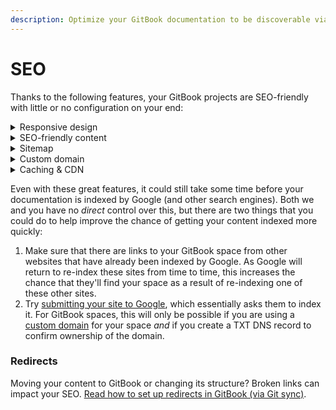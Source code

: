 ```yaml
---
description: Optimize your GitBook documentation to be discoverable via search engines.
---
```


# SEO

Thanks to the following features, your GitBook projects are SEO-friendly with little or no configuration on your end:

<details>

<summary>Responsive design</summary>

All content is suitable for mobile devices, tablets, laptops and desktops! The design for your published documentation will adapt based on the size of the device it is being viewed on.

</details>

<details>

<summary>SEO-friendly content</summary>

* URLs are set based on each page's title by default, but can be customized as you wish.
* We avoid duplicate content through smart, canonical URLs.
* The HTML title and Open Graph title are based on the page and space title.
* The meta description and Open Graph description are based on the page description.
* Alt text can be added to images, which is also very important for accessibility.
* HTML sent to crawlers is pre-rendered (i.e. server-side), meaning that crawlers do not need JavaScript to index your content.

Note that we _don't_ generate keyword meta tags, because modern search engines do not use them to rank pages. This was [officially confirmed by Google](https://developers.google.com/search/blog/2009/09/google-does-not-use-keywords-meta-tag) in 2009.

</details>

<details>

<summary>Sitemap</summary>

Provided that your space is published with a setting _other_ than [unlisted](share/space-publishing.md#unlisted-space), we automatically generate a sitemap.xml file based on your [table of contents](https://docs.gitbook.com/getting-started/overview#table-of-contents). You can locate this by going to the first page of your documentation and then appending `/sitemap.xml` to the URL. For example, the first page of our documentation is located at [docs.gitbook.com](https://docs.gitbook.com/), and so our sitemap.xml file is located at [docs.gitbook.com/sitemap.xml](https://docs.gitbook.com/sitemap.xml).

</details>

<details>

<summary>Custom domain</summary>

If you prefer, you can [set a custom domain](custom-domain/) for your documentation. (e.g. `docs.example.com` instead of `yourorganization.gitbook.io`)

</details>

<details>

<summary>Caching &#x26; CDN</summary>

All published content is cached and served via our global CDN (content delivery network). This helps to improve performance, which is an important factor within SEO.

</details>

Even with these great features, it could still take some time before your documentation is indexed by Google (and other search engines). Both we and you have no _direct_ control over this, but there are two things that you could do to help improve the chance of getting your content indexed more quickly:

1. Make sure that there are links to your GitBook space from other websites that have already been indexed by Google. As Google will return to re-index these sites from time to time, this increases the chance that they'll find your space as a result of re-indexing one of these other sites.
2. Try [submitting your site to Google](https://developers.google.com/search/docs/advanced/crawling/ask-google-to-recrawl), which essentially asks them to index it. For GitBook spaces, this will only be possible if you are using a [custom domain](custom-domain/) for your space _and_ if you create a TXT DNS record to confirm ownership of the domain.

### Redirects

Moving your content to GitBook or changing its structure? Broken links can impact your SEO. [Read how to set up redirects in GitBook (via Git sync)](../integrations/git-sync/content-configuration.md#redirects).
